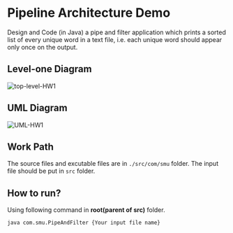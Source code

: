 # Pipeline Architecture Demo
Design and Code (in Java) a pipe and filter application which prints a sorted list of every unique word in a text file, i.e. each unique word should appear only once on the output.

## Level-one Diagram
![top-level-HW1](https://user-images.githubusercontent.com/48616686/219128125-8552149c-9300-4343-b8c5-8eb176c3f985.png)

## UML Diagram
![UML-HW1](https://user-images.githubusercontent.com/48616686/219128222-9989b84d-ebf8-4220-b9c4-7c31c2d853da.png)

## Work Path
The source files and excutable files are in `./src/com/smu` folder.
The input file should be put in `src` folder.

## How to run?
Using following command in **root(parent of src)** folder.

	java com.smu.PipeAndFilter {Your input file name}



